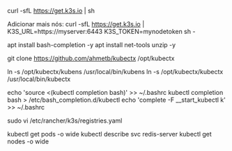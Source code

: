 
curl -sfL https://get.k3s.io | sh 

Adicionar mais nós:
curl -sfL https://get.k3s.io | K3S_URL=https://myserver:6443 K3S_TOKEN=mynodetoken sh -

apt install bash-completion -y
apt install net-tools unzip -y

git clone https://github.com/ahmetb/kubectx /opt/kubectx

ln -s /opt/kubectx/kubens /usr/local/bin/kubens
ln -s /opt/kubectx/kubectx /usr/local/bin/kubectx


echo 'source <(kubectl completion bash)' >> ~/.bashrc
kubectl completion bash > /etc/bash_completion.d/kubectl
echo 'complete -F __start_kubectl k' >> ~/.bashrc

sudo vi /etc/rancher/k3s/registries.yaml

kubectl get pods -o wide
kubectl describe svc redis-server
kubectl get nodes -o wide